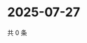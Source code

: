 # 2025-07-27

共 0 条

<!-- BEGIN ZHIHUQUESTIONS -->
<!-- 最后更新时间 Sun Jul 27 2025 03:08:46 GMT+0800 (China Standard Time) -->

<!-- END ZHIHUQUESTIONS -->
